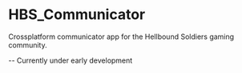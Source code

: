 HBS_Communicator
================
Crossplatform communicator app for the Hellbound Soldiers gaming community.

-- Currently under early development
